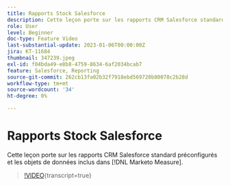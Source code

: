 ```yaml
---
title: Rapports Stock Salesforce
description: Cette leçon porte sur les rapports CRM Salesforce standard préconfigurés et les objets de données inclus dans [!DNL Marketo Measure].
role: User
level: Beginner
doc-type: Feature Video
last-substantial-update: 2023-01-06T00:00:00Z
jira: KT-11684
thumbnail: 347239.jpeg
exl-id: f04bda49-e8b8-4759-8634-6af2034bcab7
feature: Salesforce, Reporting
source-git-commit: 262cb13fa02b32f7918ebd569720b80078c2b28d
workflow-type: tm+mt
source-wordcount: '34'
ht-degree: 0%

---
```


# Rapports Stock Salesforce

Cette leçon porte sur les rapports CRM Salesforce standard préconfigurés et les objets de données inclus dans [!DNL Marketo Measure].

>[!VIDEO](https://video.tv.adobe.com/v/347239/?learn=on){transcript=true}
